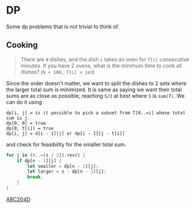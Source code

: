 # DP

Some dp problems that is not trivial to think of.

## Cooking

> There are `N` dishes, and the dish `i` takes an oven for `T[i]` consecutive minutes.
> If you have 2 ovens, what is the minimum time to cook all dishes? 
> (`N < 100, T[i] < 1e3`)

Since the order doesn't matter, we want to split the dishes to 2 sets where the larger total sum is minimized. It is same as saying we want their total sums are as close as possible, reaching `S/2` at best where `S` is `sum(T)`. We can do it using 

```
dp[i, j] = is it possible to pick a subset from T[0..=i] whose total sum is j.
dp[0, 0] = true
dp[0, t[i]] = true
dp[i, j] = d[i - 1][j] or dp[i - 1][j - t[i]]
```

and check for feasibility for the smaller total sum.

```rust
for j in (0..=(s / 2)).rev() {
    if dp[n - 1][j] {
        let smaller = dp[n - 1][j];
        let larger = s - dp[n - 1][j];
        break;
    }
}
```

[ABC204D](https://atcoder.jp/contests/abc204/submissions/58926973)